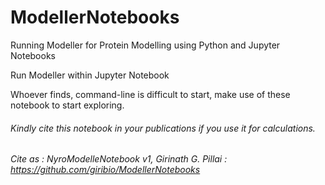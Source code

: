 # ModellerNotebooks

Running Modeller for Protein Modelling using Python and Jupyter Notebooks

Run Modeller within Jupyter Notebook

Whoever finds, command-line is difficult to start, make use of these notebook to start exploring.


###### Kindly cite this notebook in your publications if you use it for calculations.

###### Cite as : NyroModelleNotebook v1, Girinath G. Pillai : https://github.com/giribio/ModellerNotebooks
